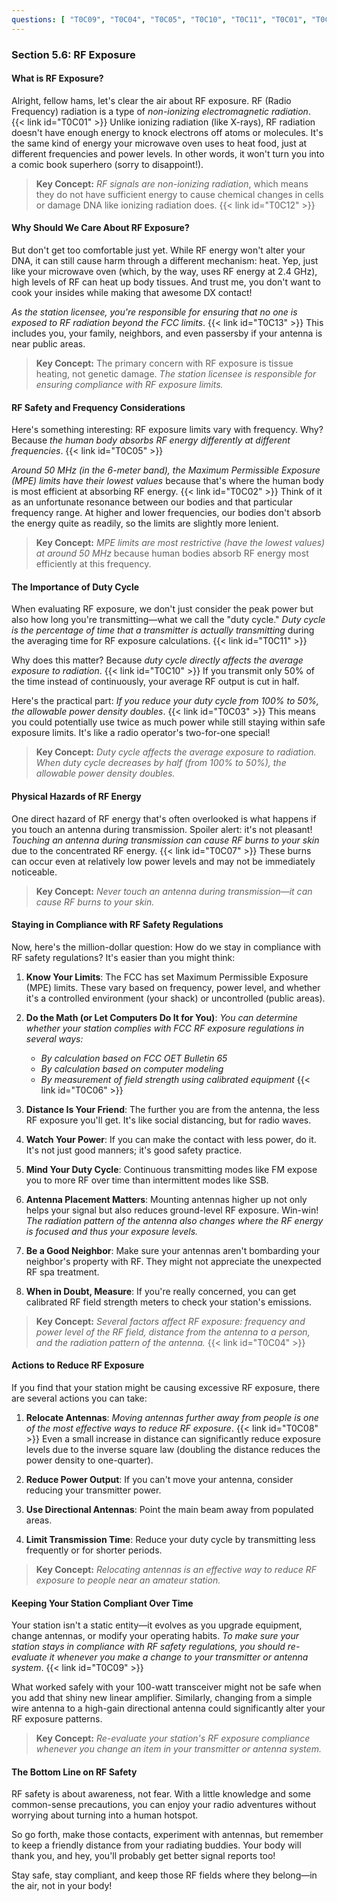 ```yaml
---
questions: [ "T0C09", "T0C04", "T0C05", "T0C10", "T0C11", "T0C01", "T0C02", "T0C06", "T0C07", "T0C08", "T0C03", "T0C12", "T0C13" ]
---
```


### Section 5.6: RF Exposure

#### What is RF Exposure?

Alright, fellow hams, let's clear the air about RF exposure. RF (Radio Frequency) radiation is a type of *non-ionizing electromagnetic radiation*. {{< link id="T0C01" >}} Unlike ionizing radiation (like X-rays), RF radiation doesn't have enough energy to knock electrons off atoms or molecules. It's the same kind of energy your microwave oven uses to heat food, just at different frequencies and power levels. In other words, it won't turn you into a comic book superhero (sorry to disappoint!).

> **Key Concept:** *RF signals are non-ionizing radiation*, which means they do not have sufficient energy to cause chemical changes in cells or damage DNA like ionizing radiation does. {{< link id="T0C12" >}}

#### Why Should We Care About RF Exposure?

But don't get too comfortable just yet. While RF energy won't alter your DNA, it can still cause harm through a different mechanism: heat. Yep, just like your microwave oven (which, by the way, uses RF energy at 2.4 GHz), high levels of RF can heat up body tissues. And trust me, you don't want to cook your insides while making that awesome DX contact!

*As the station licensee, you're responsible for ensuring that no one is exposed to RF radiation beyond the FCC limits*. {{< link id="T0C13" >}} This includes you, your family, neighbors, and even passersby if your antenna is near public areas.

> **Key Concept:** The primary concern with RF exposure is tissue heating, not genetic damage. *The station licensee is responsible for ensuring compliance with RF exposure limits.*

#### RF Safety and Frequency Considerations

Here's something interesting: RF exposure limits vary with frequency. Why? Because *the human body absorbs RF energy differently at different frequencies*. {{< link id="T0C05" >}}

*Around 50 MHz (in the 6-meter band), the Maximum Permissible Exposure (MPE) limits have their lowest values* because that's where the human body is most efficient at absorbing RF energy. {{< link id="T0C02" >}} Think of it as an unfortunate resonance between our bodies and that particular frequency range. At higher and lower frequencies, our bodies don't absorb the energy quite as readily, so the limits are slightly more lenient.

> **Key Concept:** *MPE limits are most restrictive (have the lowest values) at around 50 MHz* because human bodies absorb RF energy most efficiently at this frequency.

#### The Importance of Duty Cycle

When evaluating RF exposure, we don't just consider the peak power but also how long you're transmitting—what we call the "duty cycle." *Duty cycle is the percentage of time that a transmitter is actually transmitting* during the averaging time for RF exposure calculations. {{< link id="T0C11" >}}

Why does this matter? Because *duty cycle directly affects the average exposure to radiation*. {{< link id="T0C10" >}} If you transmit only 50% of the time instead of continuously, your average RF output is cut in half.

Here's the practical part: *If you reduce your duty cycle from 100% to 50%, the allowable power density doubles*. {{< link id="T0C03" >}} This means you could potentially use twice as much power while still staying within safe exposure limits. It's like a radio operator's two-for-one special!

> **Key Concept:** *Duty cycle affects the average exposure to radiation. When duty cycle decreases by half (from 100% to 50%), the allowable power density doubles.*

#### Physical Hazards of RF Energy

One direct hazard of RF energy that's often overlooked is what happens if you touch an antenna during transmission. Spoiler alert: it's not pleasant! *Touching an antenna during transmission can cause RF burns to your skin* due to the concentrated RF energy. {{< link id="T0C07" >}} These burns can occur even at relatively low power levels and may not be immediately noticeable.

> **Key Concept:** *Never touch an antenna during transmission—it can cause RF burns to your skin.*

#### Staying in Compliance with RF Safety Regulations

Now, here's the million-dollar question: How do we stay in compliance with RF safety regulations? It's easier than you might think:

1. **Know Your Limits**: The FCC has set Maximum Permissible Exposure (MPE) limits. These vary based on frequency, power level, and whether it's a controlled environment (your shack) or uncontrolled (public areas).

2. **Do the Math (or Let Computers Do It for You)**: *You can determine whether your station complies with FCC RF exposure regulations in several ways:*
   - *By calculation based on FCC OET Bulletin 65*
   - *By calculation based on computer modeling*
   - *By measurement of field strength using calibrated equipment* {{< link id="T0C06" >}}

3. **Distance Is Your Friend**: The further you are from the antenna, the less RF exposure you'll get. It's like social distancing, but for radio waves.

4. **Watch Your Power**: If you can make the contact with less power, do it. It's not just good manners; it's good safety practice.

5. **Mind Your Duty Cycle**: Continuous transmitting modes like FM expose you to more RF over time than intermittent modes like SSB.

6. **Antenna Placement Matters**: Mounting antennas higher up not only helps your signal but also reduces ground-level RF exposure. Win-win! *The radiation pattern of the antenna also changes where the RF energy is focused and thus your exposure levels.*

7. **Be a Good Neighbor**: Make sure your antennas aren't bombarding your neighbor's property with RF. They might not appreciate the unexpected RF spa treatment.

8. **When in Doubt, Measure**: If you're really concerned, you can get calibrated RF field strength meters to check your station's emissions.

> **Key Concept:** *Several factors affect RF exposure: frequency and power level of the RF field, distance from the antenna to a person, and the radiation pattern of the antenna.* {{< link id="T0C04" >}}

#### Actions to Reduce RF Exposure

If you find that your station might be causing excessive RF exposure, there are several actions you can take:

1. **Relocate Antennas**: *Moving antennas further away from people is one of the most effective ways to reduce RF exposure*. {{< link id="T0C08" >}} Even a small increase in distance can significantly reduce exposure levels due to the inverse square law (doubling the distance reduces the power density to one-quarter).

2. **Reduce Power Output**: If you can't move your antenna, consider reducing your transmitter power.

3. **Use Directional Antennas**: Point the main beam away from populated areas.

4. **Limit Transmission Time**: Reduce your duty cycle by transmitting less frequently or for shorter periods.

> **Key Concept:** *Relocating antennas is an effective way to reduce RF exposure to people near an amateur station.*

#### Keeping Your Station Compliant Over Time

Your station isn't a static entity—it evolves as you upgrade equipment, change antennas, or modify your operating habits. *To make sure your station stays in compliance with RF safety regulations, you should re-evaluate it whenever you make a change to your transmitter or antenna system*. {{< link id="T0C09" >}}

What worked safely with your 100-watt transceiver might not be safe when you add that shiny new linear amplifier. Similarly, changing from a simple wire antenna to a high-gain directional antenna could significantly alter your RF exposure patterns.

> **Key Concept:** *Re-evaluate your station's RF exposure compliance whenever you change an item in your transmitter or antenna system.*

#### The Bottom Line on RF Safety

RF safety is about awareness, not fear. With a little knowledge and some common-sense precautions, you can enjoy your radio adventures without worrying about turning into a human hotspot.

So go forth, make those contacts, experiment with antennas, but remember to keep a friendly distance from your radiating buddies. Your body will thank you, and hey, you'll probably get better signal reports too!

Stay safe, stay compliant, and keep those RF fields where they belong—in the air, not in your body!
